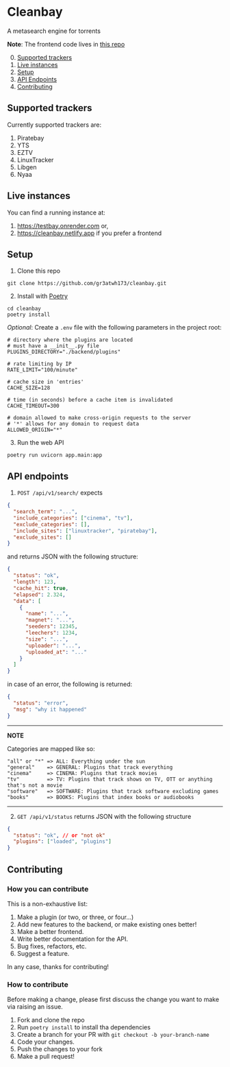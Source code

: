 # Cleanbay

A metasearch engine for torrents

**Note**: The frontend code lives in
[this repo](https://github.com/gr3atwh173/cleanbay-frontend)

0. [Supported trackers](#supported-trackers)
1. [Live instances](#live-instances)
2. [Setup](#setup)
3. [API Endpoints](#api-endpoints)
4. [Contributing](#contributing)

## Supported trackers

Currently supported trackers are:

1. Piratebay
2. YTS
3. EZTV
4. LinuxTracker
5. Libgen
6. Nyaa

## Live instances

You can find a running instance at:

1. https://testbay.onrender.com or,
2. https://cleanbay.netlify.app if you prefer a frontend

## Setup

1. Clone this repo

```
git clone https://github.com/gr3atwh173/cleanbay.git
```

2. Install with [Poetry](https://pypi.org/project/poetry/)

```
cd cleanbay
poetry install
```

_Optional_: Create a `.env` file with the following parameters in the project
root:

```
# directory where the plugins are located
# must have a __init__.py file
PLUGINS_DIRECTORY="./backend/plugins"

# rate limiting by IP
RATE_LIMIT="100/minute"

# cache size in 'entries'
CACHE_SIZE=128

# time (in seconds) before a cache item is invalidated
CACHE_TIMEOUT=300

# domain allowed to make cross-origin requests to the server
# '*' allows for any domain to request data
ALLOWED_ORIGIN="*"
```

3. Run the web API

```
poetry run uvicorn app.main:app
```

## API endpoints

1. `POST /api/v1/search/` expects

```json
{
  "search_term": "...",
  "include_categories": ["cinema", "tv"],
  "exclude_categories": [],
  "include_sites": ["linuxtracker", "piratebay"],
  "exclude_sites": []
}
```

and returns JSON with the following structure:

```json
{
  "status": "ok",
  "length": 123,
  "cache_hit": true,
  "elapsed": 2.324,
  "data": [
    {
      "name": "...",
      "magnet": "...",
      "seeders": 12345,
      "leechers": 1234,
      "size": "...",
      "uploader": "...",
      "uploaded_at": "..."
    }
  ]
}
```

in case of an error, the following is returned:

```json
{
  "status": "error",
  "msg": "why it happened"
}
```

---

**NOTE**

Categories are mapped like so:

```
"all" or "*" => ALL: Everything under the sun
"general"    => GENERAL: Plugins that track everything
"cinema"     => CINEMA: Plugins that track movies
"tv"         => TV: Plugins that track shows on TV, OTT or anything that's not a movie
"software"   => SOFTWARE: Plugins that track software excluding games
"books"      => BOOKS: Plugins that index books or audiobooks
```

---

2. `GET /api/v1/status` returns JSON with the following structure

```json
{
  "status": "ok", // or "not ok"
  "plugins": ["loaded", "plugins"]
}
```

## Contributing

### How you can contribute

This is a non-exhaustive list:

1. Make a plugin (or two, or three, or four...)
2. Add new features to the backend, or make existing ones better!
3. Make a better frontend.
4. Write better documentation for the API.
5. Bug fixes, refactors, etc.
6. Suggest a feature.

In any case, thanks for contributing!

### How to contribute

Before making a change, please first discuss the change you want to make via raising an issue.

1. Fork and clone the repo
2. Run `poetry install` to install tha dependencies
3. Create a branch for your PR with `git checkout -b your-branch-name`
4. Code your changes.
5. Push the changes to your fork
6. Make a pull request!
